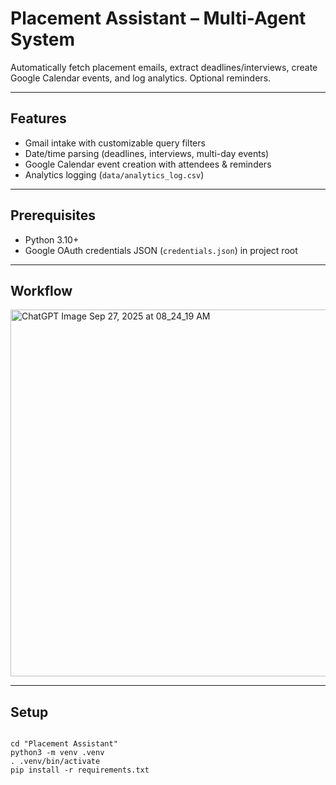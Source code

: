 # Placement Assistant – Multi-Agent System

Automatically fetch placement emails, extract deadlines/interviews, create Google Calendar events, and log analytics. Optional reminders.

---

## Features
- Gmail intake with customizable query filters
- Date/time parsing (deadlines, interviews, multi-day events)
- Google Calendar event creation with attendees & reminders
- Analytics logging (`data/analytics_log.csv`)

---

## Prerequisites
- Python 3.10+
- Google OAuth credentials JSON (`credentials.json`) in project root

---
## Workflow
<img width="1475" height="587" alt="ChatGPT Image Sep 27, 2025 at 08_24_19 AM" src="https://github.com/user-attachments/assets/0a67e3a9-addd-477a-94ec-3cd64c6d6a2a" />


---


## Setup
```bash!

cd "Placement Assistant"
python3 -m venv .venv
. .venv/bin/activate
pip install -r requirements.txt
